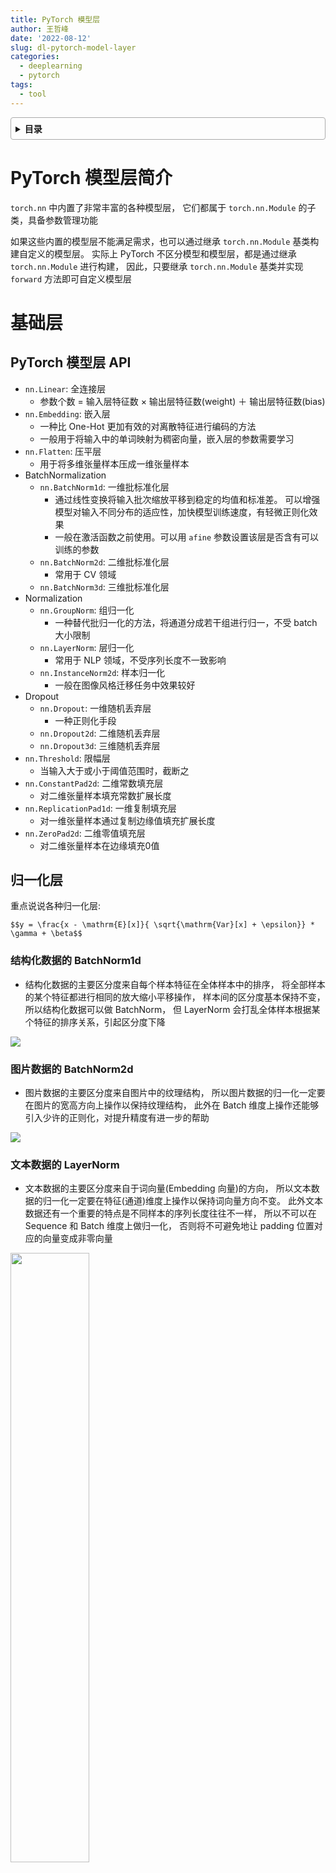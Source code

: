 ```yaml
---
title: PyTorch 模型层
author: 王哲峰
date: '2022-08-12'
slug: dl-pytorch-model-layer
categories:
  - deeplearning
  - pytorch
tags:
  - tool
---
```


<style>
details {
    border: 1px solid #aaa;
    border-radius: 4px;
    padding: .5em .5em 0;
}
summary {
    font-weight: bold;
    margin: -.5em -.5em 0;
    padding: .5em;
}
details[open] {
    padding: .5em;
}
details[open] summary {
    border-bottom: 1px solid #aaa;
    margin-bottom: .5em;
}
</style>

<details><summary>目录</summary><p>

- [PyTorch 模型层简介](#pytorch-模型层简介)
- [基础层](#基础层)
  - [PyTorch 模型层 API](#pytorch-模型层-api)
  - [归一化层](#归一化层)
    - [结构化数据的 BatchNorm1d](#结构化数据的-batchnorm1d)
    - [图片数据的 BatchNorm2d](#图片数据的-batchnorm2d)
    - [文本数据的 LayerNorm](#文本数据的-layernorm)
    - [自适应学习 SwitchableNorm](#自适应学习-switchablenorm)
    - [对 BatchNorm 需要注意的几点](#对-batchnorm-需要注意的几点)
  - [PyTorch 示例](#pytorch-示例)
  - [参考](#参考)
- [卷积网络相关层](#卷积网络相关层)
  - [PyTorch 模型层 API](#pytorch-模型层-api-1)
  - [卷积层](#卷积层)
    - [普通卷积](#普通卷积)
    - [空洞卷积](#空洞卷积)
    - [分组卷积](#分组卷积)
    - [深度可分离卷积](#深度可分离卷积)
    - [转置卷积](#转置卷积)
  - [上采样层](#上采样层)
  - [PyTorch 示例](#pytorch-示例-1)
- [循环网络相关层](#循环网络相关层)
  - [PyTorch 模型层 API](#pytorch-模型层-api-2)
  - [RNN](#rnn)
  - [LSTM](#lstm)
    - [LSTM 结构解析](#lstm-结构解析)
    - [LSTM 数学表示](#lstm-数学表示)
    - [LSTM 解释](#lstm-解释)
  - [GRU](#gru)
    - [GRU 结构解析](#gru-结构解析)
    - [GRU 数学表示](#gru-数学表示)
    - [GRU 解释](#gru-解释)
  - [参考](#参考-1)
  - [PyTorch 示例](#pytorch-示例-2)
- [Transformer 相关层](#transformer-相关层)
  - [PyTorch 模型层 API](#pytorch-模型层-api-3)
  - [Transformer 结构解析](#transformer-结构解析)
  - [Transformer 数学表示](#transformer-数学表示)
  - [Transformer 要点问题](#transformer-要点问题)
  - [PyTorch 示例](#pytorch-示例-3)
  - [参考](#参考-2)
- [自定义模型层](#自定义模型层)
  - [PyTorch 的 torch.nn.Linear 层源码](#pytorch-的-torchnnlinear-层源码)
</p></details><p></p>

# PyTorch 模型层简介

`torch.nn` 中内置了非常丰富的各种模型层，
它们都属于 `torch.nn.Module` 的子类，具备参数管理功能

如果这些内置的模型层不能满足需求，也可以通过继承 `torch.nn.Module` 基类构建自定义的模型层。
实际上 PyTorch 不区分模型和模型层，都是通过继承 `torch.nn.Module` 进行构建，
因此，只要继承 `torch.nn.Module` 基类并实现 `forward` 方法即可自定义模型层

# 基础层

## PyTorch 模型层 API

* `nn.Linear`: 全连接层
    - 参数个数 = 输入层特征数 × 输出层特征数(weight) ＋ 输出层特征数(bias)
* `nn.Embedding`: 嵌入层
    - 一种比 One-Hot 更加有效的对离散特征进行编码的方法
    - 一般用于将输入中的单词映射为稠密向量，嵌入层的参数需要学习
* `nn.Flatten`: 压平层
    - 用于将多维张量样本压成一维张量样本
* BatchNormalization
    - `nn.BatchNorm1d`: 一维批标准化层
        - 通过线性变换将输入批次缩放平移到稳定的均值和标准差。
          可以增强模型对输入不同分布的适应性，加快模型训练速度，有轻微正则化效果
        - 一般在激活函数之前使用。可以用 `afine` 参数设置该层是否含有可以训练的参数
    - `nn.BatchNorm2d`: 二维批标准化层
        - 常用于 CV 领域
    - `nn.BatchNorm3d`: 三维批标准化层
* Normalization
    - `nn.GroupNorm`: 组归一化
        - 一种替代批归一化的方法，将通道分成若干组进行归一，不受 batch 大小限制
    - `nn.LayerNorm`: 层归一化
        - 常用于 NLP 领域，不受序列长度不一致影响
    - `nn.InstanceNorm2d`: 样本归一化
        - 一般在图像风格迁移任务中效果较好
* Dropout
    - `nn.Dropout`: 一维随机丢弃层
        - 一种正则化手段
    - `nn.Dropout2d`: 二维随机丢弃层
    - `nn.Dropout3d`: 三维随机丢弃层
* `nn.Threshold`: 限幅层
    - 当输入大于或小于阈值范围时，截断之
* `nn.ConstantPad2d`: 二维常数填充层
    - 对二维张量样本填充常数扩展长度
* `nn.ReplicationPad1d`: 一维复制填充层
    - 对一维张量样本通过复制边缘值填充扩展长度
* `nn.ZeroPad2d`: 二维零值填充层
    - 对二维张量样本在边缘填充0值

## 归一化层

重点说说各种归一化层:

`$$y = \frac{x - \mathrm{E}[x]}{ \sqrt{\mathrm{Var}[x] + \epsilon}} * \gamma + \beta$$`

### 结构化数据的 BatchNorm1d

* 结构化数据的主要区分度来自每个样本特征在全体样本中的排序，
  将全部样本的某个特征都进行相同的放大缩小平移操作，
  样本间的区分度基本保持不变，所以结构化数据可以做 BatchNorm，
  但 LayerNorm 会打乱全体样本根据某个特征的排序关系，引起区分度下降

![](https://tva1.sinaimg.cn/large/e6c9d24egy1h5mbd2ill5j20a808z0ta.jpg)

### 图片数据的 BatchNorm2d

* 图片数据的主要区分度来自图片中的纹理结构，
  所以图片数据的归一化一定要在图片的宽高方向上操作以保持纹理结构，
  此外在 Batch 维度上操作还能够引入少许的正则化，对提升精度有进一步的帮助

![](https://tva1.sinaimg.cn/large/e6c9d24egy1h5m92dtnd0j20tn07ztab.jpg)

### 文本数据的 LayerNorm

- 文本数据的主要区分度来自于词向量(Embedding 向量)的方向，
  所以文本数据的归一化一定要在特征(通道)维度上操作以保持词向量方向不变。
  此外文本数据还有一个重要的特点是不同样本的序列长度往往不一样，
  所以不可以在 Sequence 和 Batch 维度上做归一化，
  否则将不可避免地让 padding 位置对应的向量变成非零向量

<img src="https://tva1.sinaimg.cn/large/e6c9d24egy1h5m903lv0nj20jc0iawfx.jpg" width=50% height="50%" />

### 自适应学习 SwitchableNorm

此外，有论文提出了一种可自适应学习的归一化: `SwitchableNorm`，
可应用于各种场景且有一定的效果提升

`SwitchableNorm` 是将 BatchNorm、LayerNorm、InstanceNorm 结合，赋予权重，
让网络自己去学习归一化层应该使用什么方法

### 对 BatchNorm 需要注意的几点

1. BatchNorm 放在激活函数前还是激活函数后？
    - 原始论文认为将 BatchNorm 放在激活函数前效果较好，
      后面的研究一般认为将 BatchNorm 放在激活函数之后更好
2. BatchNorm 在训练过程和推理过程的逻辑是否一样？
    - 不一样！训练过程 BatchNorm 的均值和方差和根据 mini-batch 中的数据估计的，
     而推理过程中 BatchNorm 的均值和方差是用的训练过程中的全体样本估计的。
     因此预测过程是稳定的，相同的样本不会因为所在批次的差异得到不同的结果，
     但训练过程中则会受到批次中其他样本的影响，所以有正则化效果
3. BatchNorm 的精度效果与 batch_size 大小有何关系? 
    - 如果受到 GPU 内存限制，不得不使用很小的 batch_size，
      训练阶段时使用的 mini-batch 上的均值和方差的估计和预测阶段时使用的全体样本上的均值和方差的估计差异可能会较大，
      效果会变差。这时候，可以尝试 `LayerNorm` 或者 `GroupNorm` 等归一化方法

## PyTorch 示例

```python
import torch
from torch import nn

batch_size, channel, height, width = 32, 16, 128, 128
tensor = torch.arange(0, 32 * 16 * 128 * 128).view(32, 16, 128, 128).float()
bn = nn.BatchNorm2d(num_features = chanel, affine = False)
bn_out = bn(tensor)

channel_mean = torch.mean(bn_out[:, 0, :, :])
channel_std = torch.std(bn_out[:, 0, :, :])
print(f"channel mean: {channel_mean.item()}")
print(f"channel std: {channel_std.item()}")
```

```python
import torch
from torch import nn

batch_size, sequence, features = 32, 100, 2048
tensor = torch.arange(0, 32 * 100 * 2048).view(32, 100, 2048).float()
ln = nn.LayerNorm(normalized_shape = [features], elementwise_affine = False)
ln_out = ln(tensor)

token_mean = torch.mean(ln_out[0, 0, :])
token_std = torch.std(ln_out[0, 0, :])
print(f"token mean: {token_mean.item()}")
print(f"token std: {token_std.item()}")
```


## 参考

- [参考论文](https://arxiv.org/pdf/1806.10779.pdf)

# 卷积网络相关层

## PyTorch 模型层 API

* 卷积层
    - `nn.Conv1d`: 普通一维卷积，常用于文本
        - 参数个数 = 输入通道数 × 卷积核尺寸(如3) × 卷积核个数 + 卷积核尺寸(如3)
    - `nn.Conv2d`: 普通二维卷积，常用于图像
        - 参数个数 = 输入通道数 × 卷积核尺寸(如3乘3) × 卷积核个数 + 卷积核尺寸(如3乘3) 
        - 通过调整 `dilation` 参数大于 1，可以变成空洞卷积，增加感受野
        - 通过调整 `groups` 参数不为 1，可以变成分组卷积。
          分组卷积中每个卷积核仅对其对应的一个分组进行操作。
          当 `groups` 参数数量等于输入通道数时，
          相当于 TensorFlow 中的二维深度卷积层 `tf.keras.layers.DepthwiseConv2D`
        - 利用分组卷积和 `$1 \times 1$` 卷积的组合操作，
          可以构造相当于 TensorFlow 中的二维深度可分离卷积层 `tf.keras.layers.SeparableConv2D`
    - `nn.Conv3d`: 普通三维卷积，常用于视频
        - 参数个数 = 输入通道数 × 卷积核尺寸(如3乘3乘3) × 卷积核个数 + 卷积核尺寸(如3乘3乘3)
* 池化层
    - `nn.MaxPool1d`: 一维最大池化
    - `nn.MaxPool2d`: 二维最大池化
        - 一种下采样方式，没有需要训练的参数
    - `nn.MaxPool3d`: 三维最大池化
    - `nn.AdaptiveMaxPool2d`: 二维自适应最大池化
        - 无论输入图像的尺寸如何变化，输出的图像尺寸是固定的。该函数的实现原理，
          大概是通过输入图像的尺寸和要得到的输出图像的尺寸来反向推算池化算子的 `padding`、`stride` 等参数
    - `nn.FractionalMaxPool2d`: 二维分数最大池化
        - 普通最大池化通常输入尺寸是输出的整数倍，而分数最大池化则可以不必是整数
        - 分数最大池化使用了一些随机采样策略，有一定的正则效果，可以用它来代替普通最大池化和 Dropout 层
    - `nn.AvgPool2d`: 二维平均池化
    - `nn.AdaptiveAvgPool2d`: 二维自适应平均池化
        - 无论输入的维度如何变化，输出的维度是固定的
* 其他
    - `nn.ConvTranspose2d`: 二维卷积转置层，俗称反卷积层
        - 并非卷积的逆操作，但在卷积核相同的情况下，当其输入尺寸是卷积操作输出尺寸的情况下，
          卷积转置的输出尺寸恰好是卷积操作的输入尺寸。在语义分割中可用于上采样
    - `nn.Upsample`: 上采样层，操作效果和池化相反。可以通过mode参数控制上采样策略为"nearest"最邻近策略或"linear"线性插值策略。
    - `nn.Unfold`: 滑动窗口提取层
        - 其参数和卷积操作 `nn.Conv2d` 相同
        - 实际上，卷积操作可以等价于 `nn.Unfold` 和 `nn.Linear` 以及 `nn.Fold` 的一个组合。
          其中 `nn.Unfold` 操作可以从输入中提取各个滑动窗口的数值矩阵，并将其压平成一维。
          利用 `nn.Linear` 将 `nn.Unfold` 的输出和卷积核做乘法后，
          再使用 `nn.Fold` 操作将结果转换成输出图片形状
    - `nn.Fold`: 逆滑动窗口提取层

## 卷积层

### 普通卷积

普通卷积的操作分为 3 个维度:

* 在空间维度(Height 和 Width 维度)，是共享卷积核权重滑窗相乘求和
    - 融合空间信息
* 在输入通道维度，是每一个通道使用不同的卷积核参数，并对输入通道维度求和
    - 融合通道信息
* 在输出通道维度，操作方式是并行堆叠(多种)，有多少个卷积核就有多少个输出通道

![](https://tva1.sinaimg.cn/large/e6c9d24egy1h5nhe0lsutg20az0aln03.gif)

### 空洞卷积

和普通卷积相比，空洞卷积可以在保持较小参数规模的条件下增大感受野，
常用于图像分割领域

其缺点是可能产生网格效应，即有些像素被空洞漏过无法利用到，
可以通过使用不同膨胀因子的空洞卷积的组合来克服该问题

![](https://tva1.sinaimg.cn/large/e6c9d24egy1h5nhe0y7x1g20az0al0vu.gif)

- [参考文章: https://developer.orbbec.com.cn/v/blog_detail/892](https://developer.orbbec.com.cn/v/blog_detail/892)

### 分组卷积

和普通卷积相比，分组卷积将输入通道分成 g 组，卷积核也分成对应的 g 组，
每个卷积核只在其对应的那组输入通道上做卷积，最后将 g 组结果堆叠拼接

由于每个卷积核只需要在全部输入通道的 1/g 个通道上做卷积，参数量降低为普通卷积的 1/g。
分组卷积要求输入通道和输出通道数都是 g 的整数倍

![](https://tva1.sinaimg.cn/large/e6c9d24egy1h5npy1zyalj20ie0erwf8.jpg)

- [参考文章: https://zhuanlan.zhihu.com/p/65377955](https://zhuanlan.zhihu.com/p/65377955)

### 深度可分离卷积

深度可分离卷积的思想是先用 `$g=m$`(输入通道数)的分组卷积逐通道作用融合空间信息，
再用 `$n$`(输出通道数)个 `$1 \times 1$`卷积融合通道信息。
其参数量为 `$(m \times k \times k)+ n \times m$`, 
相比普通卷积的参数量 `$m \times n \times k \times k$` 显著减小

![](https://tva1.sinaimg.cn/large/e6c9d24egy1h5npbiuvzvj20uq0e7dge.jpg)

### 转置卷积

一般的卷积操作后会让特征图尺寸变小，但转置卷积(也被称为反卷积)可以实现相反的效果，即放大特征图尺寸

两种方式理解转置卷积:

* 第一种方式是转置卷积是一种特殊的卷积，通过设置合适的 padding 的大小来恢复特征图尺寸
* 第二种理解基于卷积运算的矩阵乘法表示方法，转置卷积相当于将卷积核对应的表示矩阵做转置，
  然后乘上输出特征图压平的一维向量，即可恢复原始输入特征图的大小

![](https://tva1.sinaimg.cn/large/e6c9d24egy1h5ns98iiamj20v70u075e.jpg)

- [参考文章: https://zhuanlan.zhihu.com/p/115070523](https://zhuanlan.zhihu.com/p/115070523)

## 上采样层

除了使用转置卷积进行上采样外，在图像分割领域更多的时候一般是使用双线性插值的方式进行上采样，
该方法没有需要学习的参数，通常效果也更好，除了双线性插值之外，
还可以使用最邻近插值的方式进行上采样，但使用较少

![](https://tva1.sinaimg.cn/large/e6c9d24egy1h5nsi5pt4eg20na0co74k.gif)


## PyTorch 示例

```python
import torch 
from torch import nn 
import torch.nn.functional as F 

# 卷积输出尺寸计算公式 o = (i + 2*p -k')//s  + 1 
# 对空洞卷积 k' = d(k-1) + 1
# o是输出尺寸，i 是输入尺寸，p是 padding大小， k 是卷积核尺寸， s是stride步长, d是dilation空洞参数

inputs = torch.arange(0,25).view(1,1,5,5).float() # i= 5
filters = torch.tensor([[[[1.0,1],[1,1]]]]) # k = 2

outputs = F.conv2d(inputs, filters) # o = (5+2*0-2)//1+1 = 4
outputs_s2 = F.conv2d(inputs, filters, stride=2)  #o = (5+2*0-2)//2+1 = 2
outputs_p1 = F.conv2d(inputs, filters, padding=1) #o = (5+2*1-2)//1+1 = 6
outputs_d2 = F.conv2d(inputs,filters, dilation=2) #o = (5+2*0-(2(2-1)+1))//1+1 = 3

print("--inputs--")
print(inputs)
print("--filters--")
print(filters)

print("--outputs--")
print(outputs,"\n")

print("--outputs(stride=2)--")
print(outputs_s2,"\n")

print("--outputs(padding=1)--")
print(outputs_p1,"\n")

print("--outputs(dilation=2)--")
print(outputs_d2,"\n")
```

```python
import torch 
from torch import nn 

features = torch.randn(8,64,128,128)
print("features.shape:",features.shape)
print("\n")

#普通卷积
print("--conv--")
conv = nn.Conv2d(in_channels=64,out_channels=32,kernel_size=3)
conv_out = conv(features)
print("conv_out.shape:",conv_out.shape) 
print("conv.weight.shape:",conv.weight.shape)
print("\n")

#分组卷积
print("--group conv--")
conv_group = nn.Conv2d(in_channels=64,out_channels=32,kernel_size=3,groups=8)
group_out = conv_group(features)
print("group_out.shape:",group_out.shape) 
print("conv_group.weight.shape:",conv_group.weight.shape)
print("\n")

#深度可分离卷积
print("--separable conv--")
depth_conv = nn.Conv2d(in_channels=64,out_channels=64,kernel_size=3,groups=64)
oneone_conv = nn.Conv2d(in_channels=64,out_channels=32,kernel_size=1)
separable_conv = nn.Sequential(depth_conv,oneone_conv)
separable_out = separable_conv(features)
print("separable_out.shape:",separable_out.shape) 
print("depth_conv.weight.shape:",depth_conv.weight.shape)
print("oneone_conv.weight.shape:",oneone_conv.weight.shape)
print("\n")

#转置卷积
print("--conv transpose--")
conv_t = nn.ConvTranspose2d(in_channels=32,out_channels=64,kernel_size=3)
features_like = conv_t(conv_out)
print("features_like.shape:",features_like.shape)
print("conv_t.weight.shape:",conv_t.weight.shape)
```

```python
import torch 
from torch import nn 

inputs = torch.arange(1, 5, dtype=torch.float32).view(1, 1, 2, 2)
print("inputs:")
print(inputs)
print("\n")

nearest = nn.Upsample(scale_factor=2, mode='nearest')
bilinear = nn.Upsample(scale_factor=2,mode="bilinear",align_corners=True)

print("nearest(inputs): ")
print(nearest(inputs))
print("\n")
print("bilinear(inputs): ")
print(bilinear(inputs)) 
```

# 循环网络相关层

## PyTorch 模型层 API

* `nn.RNN`: 简单循环网络层(支持多层)
    - 容易存在梯度消失，不能够适用长期依赖问题。一般较少使用
* `nn.LSTM`: 长短记忆循环网络层(支持多层)
    - 最普遍使用的循环网络层。具有携带轨道，遗忘门，更新门，输出门，
      可以较为有效地缓解梯度消失问题，从而能够适用长期依赖问题
    - 设置 `bidirectional = True` 时可以得到双向 LSTM
    - 需要注意的时，默认的输入和输出形状是 `(seq, batch, feature)`, 
      如果需要将 `batch` 维度放在第 `0` 维，则要设置 `batch_first` 参数设置为 `True`
* `nn.GRU`: 门控循环网络层(支持多层)
    - LSTM 的低配版，不具有携带轨道，参数数量少于 LSTM，训练速度更快
* `nn.RNNCell`: 简单循环网络单元
    - 和 `nn.RNN` 在整个序列上迭代相比，它仅在序列上迭代一步。一般较少使用
* `nn.LSTMCell`: 长短记忆循环网络单元
    - 和 `nn.LSTM` 在整个序列上迭代相比，它仅在序列上迭代一步。一般较少使用
* `nn.GRUCell`: 门控循环网络单元
    - 和 `nn.GRU` 在整个序列上迭代相比，它仅在序列上迭代一步。一般较少使用

## RNN

一般地，各种 RNN 序列模型层(RNN, GRU, LSTM 等)可以用函数表示如下:

`$$h_t = f(h_{t-1},i_t)$$`

这个公式的含义是: `$t$` 时刻循环神经网络的输出向量 `$h_t$`，
由 `$t-1$` 时刻的输出向量 `$h_{t-1}$` 和 `$t$` 时刻的输入 `$i_t$` 变换而来

## LSTM

### LSTM 结构解析

![](https://tva1.sinaimg.cn/large/e6c9d24egy1h5o1d0limwj21n80qg0vb.jpg)

### LSTM 数学表示

`$$\begin{align}
i_{t}=\sigma\left(W_{i} x_{t}+U_{i} h_{t-1}+b_{i}\right) \tag{1} \\
f_{t}=\sigma\left(W_{f} x_{t}+U_{f} h_{t-1}+b_{f}\right) \tag{2} \\
o_{t}=\sigma\left(W_{o} x_{t}+U_{o} h_{t-1}+b_{o}\right) \tag{3} \\
\tilde{c}_{t}=\tanh \left(W_{c} x_{t}+U_{c} h_{t-1}+b_{c}\right) \tag{4} \\
c_{t}=f_{t} \odot c_{t-1}+i_{t} \odot \tilde{c}_{t} \tag{5} \\
h_{t}=o_{t} \odot \tanh \left(c_{t}\right) \tag{6}
\end{align}$$`

### LSTM 解释

* LSTM 通过引入了三个门来控制信息的传递，分别是遗忘门、输入门、输出门。三个门的作用为: 
    - 遗忘门: 遗忘门 `$f_t$` 控制上一时刻的内部状态，需要遗忘多少信息
    - 输入门: 输入门 `$i_t$` 控制当前时刻的候选状态，有多少信息需要保存
    - 输出门: 输出门 `$o_t$` 控制当前时刻的内部状态，有多少信息需要输出给外部状态

## GRU

### GRU 结构解析

![](https://tva1.sinaimg.cn/large/e6c9d24egy1h5ohjoivv7j21nj0u0q5n.jpg)

### GRU 数学表示

`$$\begin{align}
z_{t}=\sigma\left(W_{z} x_{t}+U_{z} h_{t-1}+b_{z}\right)\tag{1} \\
r_{t}=\sigma\left(W_{r} x_{t}+U_{r} h_{t-1}+b_{r}\right) \tag{2}\\
\tilde{h}_{t}=\tanh \left(W_{h} x_{t}+U_{h}\left(r_{t} \odot h_{t-1}\right)+b_{h}\right) \tag{3}\\
h_{t}=\left(1-z_{t}\right) \odot \tilde{h}_{t} + z_{t} \odot h_{t-1} \tag{4}
\end{align}$$`

其中:

* 小圈表示哈达玛积，也就是两个向量逐位相乘
* (1) 式和 (2) 式计算的是更新门 `$u_t$` 和重置门 `$r_t$`，是两个长度和 `$h_t$` 相同的向量
* 注意到 (4) 式，实际上和 ResNet 的残差结构是相似的，都是 `$f(x) = x + g(x)$` 的形式，
  可以有效地防止长序列学习反向传播过程中梯度消失问题

### GRU 解释

* GRU 的结构比 LSTM 更为简单一些，GRU 只有两个门，更新门和重置门:
    - 更新门: 更新门用于控制每一步 `$h_t$` 被更新的比例，更新门越大，`$h_t$` 更新幅度越大
    - 重置门: 重置门用于控制更新候选向量 `$\tilde{h}_{t}$` 中前一步的状态 `$h_{t-1}$` 被重新放入的比例，
      重置门越大，更新候选向量中 `$h_{t-1}$` 被重新放进来的比例越大
* GRU 的参数数量为 LSTM 的 3/4

## 参考

- [参考文章: https://zhuanlan.zhihu.com/p/184937263](https://zhuanlan.zhihu.com/p/184937263)

## PyTorch 示例

```python
import torch 
from torch import nn 

inputs = torch.randn(8,200,64) #batch_size, seq_length, features

gru = nn.GRU(
    input_size = 64,
    hidden_size = 32,
    num_layers = 1,
    batch_first = True
)
gru_output,gru_hn = gru(inputs)
print("--GRU--")
print("gru_output.shape:",gru_output.shape)
print("gru_hn.shape:",gru_hn.shape)
print("\n")


print("--LSTM--")
lstm = nn.LSTM(
    input_size = 64,
    hidden_size = 32,
    num_layers = 1,
    batch_first = True
)
lstm_output,(lstm_hn,lstm_cn) = lstm(inputs)
print("lstm_output.shape:",lstm_output.shape)
print("lstm_hn.shape:",lstm_hn.shape)
print("lstm_cn.shape:",lstm_cn.shape)


from torchkeras import summary
summary(gru,input_data=inputs);
summary(lstm,input_data=inputs);
```


# Transformer 相关层

## PyTorch 模型层 API

* `nn.Transformer`: Transformer 网络结构
    - Transformer 网络结构是替代循环网络的一种结构，解决了循环网络难以并行，
      难以捕捉长期依赖的缺陷。它是目前 NLP 任务的主流模型的主要构成部分
* `nn.TransformerEncoder`: Transformer 编码器结构
    - 由多个 `nn.TransformerEncoderLayer` 编码器层组成
* `nn.TransformerDecoder`: Transformer 解码器结构
    - 由多个 `nn.TransformerDecoderLayer` 解码器层组成
* `nn.TransformerEncoderLayer`: Transformer 的编码器层
    - 主要由 Multi-Head self-Attention, Feed-Forward 前馈网络, LayerNorm 归一化层, 以及残差连接层组成
* `nn.TransformerDecoderLayer`: Transformer 的解码器层
    - 主要由 Masked Multi-Head self-Attention, Multi-Head cross-Attention, Feed-Forward 前馈网络, 
      LayerNorm 归一化层, 以及残差连接层组成
* `nn.MultiheadAttention`: 多头注意力层
    - 用于在序列方向上融合特征
    - 使用的是 Scaled Dot Production Attention，并引入了多个注意力头

## Transformer 结构解析

![img](images/Transformer.jpg)

## Transformer 数学表示

`$$\operatorname{Attention}(Q, K, V)=\operatorname{softmax}\left(\frac{Q K^{T}}{\sqrt{d_{k}}}\right) V$$`

`$$\begin{aligned}
\operatorname{MultiHead}(Q, K, V) &=\operatorname{Concat}\left(\operatorname{head}_{1}, \ldots, \text { head }_{\mathrm{h}}\right) W^{O} \\
\text { where }\, head_{i} &=\operatorname{Attention}\left(Q W_{i}^{Q}, K W_{i}^{K}, V W_{i}^{V}\right)
\end{aligned}$$`

## Transformer 要点问题

1. Transformer 是如何解决长距离依赖的问题的？
    - Transformer 是通过引入 Scale-Dot-Product 注意力机制来融合序列上不同位置的信息，从而解决长距离依赖问题。
      以文本数据为例，在循环神经网络 LSTM 结构中，输入序列上相距很远的两个单词无法直接发生交互，
      只能通过隐藏层输出或者细胞状态按照时间步骤一个一个向后进行传递。
      对于两个在序列上相距非常远的单词，中间经过的其它单词让隐藏层输出和细胞状态混入了太多的信息，
      很难有效地捕捉这种长距离依赖特征。但是在 Scale-Dot-Product 注意力机制中，
      序列上的每个单词都会和其它所有单词做一次点积计算注意力得分，
      这种注意力机制中单词之间的交互是强制的不受距离影响的，所以可以解决长距离依赖问题
2. Transformer 在训练和测试阶段可以在时间(序列)维度上进行并行吗？
    - 在训练阶段，Encoder 和 Decoder 在时间(序列)维度都是并行的；
      在测试阶段，Encoder 在序列维度是并行的，Decoder 是串行的
    - 首先，Encoder 部分在训练阶段和预测阶段都可以并行比较好理解，
      无论在训练还是预测阶段，它干的事情都是把已知的完整输入编码成 memory，
      在序列维度可以并行
    - 对于 Decoder 部分有些微妙。在预测阶段 Decoder 肯定是不能并行的，因为 Decoder 实际上是一个自回归，
      它前面 `$k-1$` 位置的输出会变成第 `$k$` 位的输入的。前面没有计算完，后面是拿不到输入的，肯定不可以并行。
      那么训练阶段能否并行呢？虽然训练阶段知道了全部的解码结果，但是训练阶段要和预测阶段一致啊，
      前面的解码输出不能受到后面解码结果的影响啊。
      但 Transformer 通过在 Decoder 中巧妙地引入 Mask 技巧，使得在用 Attention 机制做序列特征融合的时候，
      每个单词对位于它之后的单词的注意力得分都为 0，这样就保证了前面的解码输出不会受到后面解码结果的影响，
      因此 Decoder 在训练阶段可以在序列维度做并行
3. Scaled-Dot Product Attention 为什么要除以 `$\sqrt{d_k}$`?
    - 为了避免 `$d_k$` 变得很大时 softmax 函数的梯度趋于 0。
      假设 Q 和 K 中的取出的两个向量 `$q$` 和 `$k$` 的每个元素值都是正态随机分布，
      数学上可以证明两个独立的正态随机变量的积依然是一个正态随机变量，
      那么两个向量做点积，会得到 `$d_k$` 个正态随机变量的和，
      数学上 `$d_k$` 个正态随机变量的和依然是一个正态随机变量，
      其方差是原来的 `$d_k$` 倍，标准差是原来的 `$\sqrt{d_k}$` 倍。
      如果不做 scale, 当 `$d_k$` 很大时，求得的 `$QK^T$` 元素的绝对值容易很大，
      导致落在 softmax 的极端区域(趋于 0 或者 1)，极端区域 softmax 函数的梯度值趋于 0，
      不利于模型学习。除以 `$\sqrt{d_k}$`，恰好做了归一，不受 `$d_k$` 变化影响
4. MultiHeadAttention 的参数数量和 head 数量有何关系?
    - MultiHeadAttention 的参数数量和 head 数量无关。
      多头注意力的参数来自对 QKV 的三个变换矩阵以及多头结果 concat 后的输出变换矩阵。
      假设嵌入向量的长度是 d_model, 一共有 h 个 head. 对每个 head，
      `$W_{i}^{Q},W_{i}^{K},W_{i}^{V}$` 这三个变换矩阵的尺寸都是 `$d_model \times (d_model/h)$`，
      所以 h 个 head 总的参数数量就是 `$3 \times d_model \times (d_model/h) \times h = 3 \times d_model \times d_model$`。
      它们的输出向量长度都变成 `$d_model/h$`，经过 attention 作用后向量长度保持，
      h 个 head 的输出拼接到一起后向量长度还是 d_model，
      所以最后输出变换矩阵的尺寸是 `$d_model×d_model$`。
      因此，MultiHeadAttention 的参数数量为 `$4 \times d_model \times d_model$`，和 head 数量无关
5. Transformer 有什么缺点？
    - Transformer 主要的缺点有两个，一个是注意力机制相对序列长度的复杂度是 `$O(n^2)$`，第二个是对位置信息的
        - 第一，Transformer 在用 Attention 机制做序列特征融合的时候，
          每两个单词之间都要计算点积获得注意力得分，这个计算复杂度和序列的长度平方成正比，
          对于一些特别长的序列，可能存在着性能瓶颈，有一些针对这个问题的改进方案如 Linformer
        - 第二个是 Transformer 通过引入注意力机制两两位置做点乘来融合序列特征，
          而不是像循环神经网络那样由先到后地处理序列中的数据，导致丢失了单词之间的位置信息关系，
          通过在输入中引入正余弦函数构造的位置编码 PositionEncoding 一定程度上补充了位置信息，
          但还是不如循环神经网络那样自然和高效


## PyTorch 示例

```python
import torch 
from torch import nn 

#验证MultiheadAttention和head数量无关
inputs = torch.randn(8,200,64) #batch_size, seq_length, features

attention_h8 = nn.MultiheadAttention(
    embed_dim = 64,
    num_heads = 8,
    bias=True,
    batch_first=True
)

attention_h16 = nn.MultiheadAttention(
    embed_dim = 64,
    num_heads = 16,
    bias=True,
    batch_first=True
)


out_h8 = attention_h8(inputs,inputs,inputs)
out_h16 = attention_h16(inputs,inputs,inputs)

from torchkeras import summary 
summary(attention_h8,input_data_args=(inputs,inputs,inputs));

summary(attention_h16,input_data_args=(inputs,inputs,inputs));
```


```python
import torch 
from torch import nn 
from copy import deepcopy

#多头注意力的一种简洁实现

class ScaledDotProductAttention(nn.Module):
    "Compute 'Scaled Dot Product Attention'"
    def __init__(self):
        super(ScaledDotProductAttention, self).__init__()

    def forward(self,query, key, value, mask=None, dropout=None):
        d_k = query.size(-1)
        scores = query@key.transpose(-2,-1) / d_k**0.5     
        if mask is not None:
            scores = scores.masked_fill(mask == 0, -1e20)
        p_attn = F.softmax(scores, dim = -1)
        if dropout is not None:
            p_attn = dropout(p_attn)
        return p_attn@value, p_attn
    
class MultiHeadAttention(nn.Module):
    def __init__(self, h, d_model, dropout=0.1):
        "Take in model size and number of heads."
        super(MultiHeadAttention, self).__init__()
        assert d_model % h == 0
        # We assume d_v always equals d_k
        self.d_k = d_model // h
        self.h = h
        self.linears = nn.ModuleList([deepcopy(nn.Linear(d_model, d_model)) for _ in range(4)])
        
        self.attn = None
        self.dropout = nn.Dropout(p=dropout)
        self.attention = ScaledDotProductAttention()
        
    def forward(self, query, key, value, mask=None):
        "Implements Figure 2"
        if mask is not None:
            # Same mask applied to all h heads.
            mask = mask.unsqueeze(1)
        nbatches = query.size(0)
        
        # 1) Do all the linear projections in batch from d_model => h x d_k 
        query, key, value = \
            [l(x).view(nbatches, -1, self.h, self.d_k).transpose(1, 2)
             for l, x in zip(self.linears, (query, key, value))]
        
        # 2) Apply attention on all the projected vectors in batch. 
        x, self.attn = self.attention(query, key, value, mask=mask, 
                                 dropout=self.dropout)
        
        # 3) "Concat" using a view and apply a final linear. 
        x = x.transpose(1, 2).contiguous() \
             .view(nbatches, -1, self.h * self.d_k)
        return self.linears[-1](x)
```

## 参考

- [Transformer知乎原理讲解](https://zhuanlan.zhihu.com/p/48508221)
- [Transformer哈佛博客代码讲解](http://nlp.seas.harvard.edu/annotated-transformer/)

# 自定义模型层

如果这些内置的模型层不能满足需求，也可以通过继承 `torch.nn.Module` 基类构建自定义的模型层。
实际上 PyTorch 不区分模型和模型层，都是通过继承 `torch.nn.Module` 进行构建，
因此，只要继承 `torch.nn.Module` 基类并实现 `forward` 方法即可自定义模型层

## PyTorch 的 torch.nn.Linear 层源码

可以仿照 `torch.nn.Linear` 自定义模型层

```python
import math

import torch
from torch import nn
import torch.nn.functional as F

class Linear(nn.Module):
    __constants__ = ["in_features", "out_features"]

    def __init__(self, in_features, out_features, bias = True):
        super(Linear, self).__init__()
        self.in_features = in_features
        self.out_features = out_features
        self.weight = nn.Parameter(
            torch.Tensor(out_features, in_features)
        )
        if bias:
            self.bias = nn.Parameter(torch.Tensor(out_features))
        else:
            self.register_parameter("bias", None)
        self.reset_parameters()

    def reset_parameters(self):
        nn.init.kaiming_uniform_(self.weight, a = math.sqrt(5))
        if self.bias is not None:
            fan_in, _ = nn.init.calculate_fan_in_and_fan_out(
                self.weight
            )
            bound = 1 / math.sqrt(fan_in)
            nn.init.uniform_(self.bias, -bound, bound)
    
    def forward(self, input):
        return F.linear(input, self.weight, self.bias)

    def extra_repr(self):
        return f"in_features={self.in_features}, \
                 out_features={self.out_features}, \
                 bias={self.bias is not None}"
```